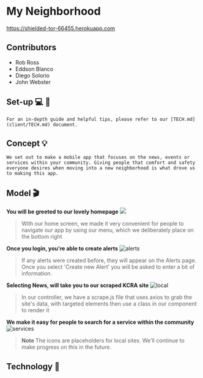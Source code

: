 # My Neighborhood

https://shielded-tor-66455.herokuapp.com

## Contributors

* Rob Ross
* Eddson Blanco
* Diego Solorio
* John Webster

## Set-up :computer: :page_facing_up:
    For an in-depth guide and helpful tips, please refer to our [TECH.md](client/TECH.md) document.

## Concept :bulb:
    We set out to make a mobile app that focuses on the news, events or services within your community. Giving people that comfort and safety everyone desires when moving into a new neighborhood is what drove us to making this app.

## Model :clapper:
**You will be greeted to our lovely homepage**
![](homegif.gif)
>With our home screen, we made it very convenient for people to navigate our app by using our menu, which we deliberately place on the bottom right

**Once you login, you're able to create alerts**
![alerts](alertgif.gif)
>If any alerts were created before, they will appear on the Alerts page. Once you select 'Create new Alert' you will be asked to enter a bit of information.

**Selecting News, will take you to our scraped KCRA site**
![local](localnewsgif.gif)
>In our controller, we have a scrape.js file that uses axios to grab the site's data, with targeted elements then use a class in our component to render it

**We make it easy for people to search for a service within the community**
![services](servicesgif.gif)
>**Note** The icons are placeholders for local sites. We'll continue to make progress on this in the future.

## Technology :robot:
